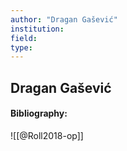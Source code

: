```yaml
---
author: "Dragan Gašević"
institution:
field:
type:
---
```


## Dragan Gašević
#### Bibliography:

![[@Roll2018-op]]